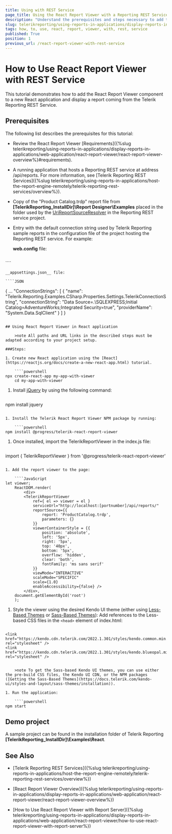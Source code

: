 ```yaml
---
title: Using with REST Service
page_title: Using the React Report Viewer with a Reporting REST Service 
description: "Understand the prerequisites and steps necessary to add the React Report Viewer component to a new React application. Learn how to display a report coming from a Telerik Reporting REST Service."
slug: telerikreporting/using-reports-in-applications/display-reports-in-applications/web-application/react-report-viewer/how-to-use-react-report-viewer-with-rest-service
tags: how, to, use, react, report, viewer, with, rest, service
published: True
position: 1
previous_url: /react-report-viewer-with-rest-service
---
```


# How to Use React Report Viewer with REST Service

This tutorial demonstrates how to add the React Report Viewer component to a new React application and display a report coming from the Telerik Reporting REST Service.

## Prerequisites

The following list describes the prerequisites for this tutorial:

* Review the React Report Viewer [Requirements]({%slug telerikreporting/using-reports-in-applications/display-reports-in-applications/web-application/react-report-viewer/react-report-viewer-overview%}#requirements).

* A running application that hosts a Reporting REST service at address /api/reports. For more information, see [Telerik Reporting REST Services]({%slug telerikreporting/using-reports-in-applications/host-the-report-engine-remotely/telerik-reporting-rest-services/overview%}).

* Copy of the "Product Catalog.trdp" report file from __[TelerikReporting_InstallDir]\Report Designer\Examples__ placed in the folder used by the  [UriReportSourceResolver](/reporting/api/Telerik.Reporting.Services.UriReportSourceResolver) in the Reporting REST service project.

* Entry with the default connection string used by Telerik Reporting sample reports in the configuration file of the project hosting the Reporting REST service. For example:

	__web.config__ file:

	````XML
<connectionStrings>
		<add name="Telerik.Reporting.Examples.CSharp.Properties.Settings.TelerikConnectionString"
					connectionString="Data Source=(local);Initial Catalog=AdventureWorks;Integrated Security=SSPI"
					providerName="System.Data.SqlClient" />
	</connectionStrings>
````

	__appsettings.json__ file:

	````JSON
{
		...
		"ConnectionStrings": [
			{
				"name": "Telerik.Reporting.Examples.CSharp.Properties.Settings.TelerikConnectionString",
				"connectionString": "Data Source=.\\SQLEXPRESS;Initial Catalog=AdventureWorks;Integrated Security=true",
				"providerName": "System.Data.SqlClient"
			}
		]
	}
````

## Using React Report Viewer in React application

	>note All paths and URL links in the described steps must be adapted according to your project setup.

###Steps:

1. Create new React application using the [React](https://reactjs.org/docs/create-a-new-react-app.html) tutorial.

	````powershell
npx create-react-app my-app-with-viewer
	cd my-app-with-viewer
````

1. Install [jQuery](https://www.npmjs.com/package/jquery) by using the following command:

	````powershell
npm install jquery
````

1. Install the Telerik React Report Viewer NPM package by running:

	````powershell
npm install @progress/telerik-react-report-viewer
````

1. Once installed, import the TelerikReportViewer in the index.js file:

	````JavaScript
import { TelerikReportViewer } from '@progress/telerik-react-report-viewer'
````

1. Add the report viewer to the page:

	````JavaScript
let viewer;
	ReactDOM.render(
		<div>
		<TelerikReportViewer
			ref={ el => viewer = el }
			serviceUrl="http://localhost:[portnumber]/api/reports/"
			reportSource={{
				report: 'ProductCatalog.trdp',
				parameters: {}
			}}
			viewerContainerStyle = {{
				position: 'absolute',
				left: '5px',
				right: '5px',
				top: '40px',
				bottom: '5px',
				overflow: 'hidden',
				clear: 'both',
				fontFamily: 'ms sans serif'
			}}
			viewMode="INTERACTIVE"
			scaleMode="SPECIFIC"
			scale={1.0}
			enableAccessibility={false} />
		</div>,
	document.getElementById('root')
	);
````

1. Style the viewer using the desired Kendo UI theme (еither using [Less-Based Themes](https://docs.telerik.com/kendo-ui/styles-and-layout/less-themes/overview) or [Sass-Based Themes](https://docs.telerik.com/kendo-ui/styles-and-layout/sass-themes/overview)): Add references to the Less-based CSS files in the `<head>` element of index.html:

	````HTML
<!-- The required Less-based styles -->
	<link href="https://kendo.cdn.telerik.com/2022.1.301/styles/kendo.common.min.css" rel="stylesheet" />
	<link href="https://kendo.cdn.telerik.com/2022.1.301/styles/kendo.blueopal.min.css" rel="stylesheet" />
````

	>note To get the Sass-based Kendo UI themes, you can use either the pre-build CSS files, the Kendo UI CDN, or the NPM packages ([Getting the Sass-Based Themes](https://docs.telerik.com/kendo-ui/styles-and-layout/sass-themes/installation)).

1. Run the application:

	````powershell
npm start
````

## Demo project

A sample project can be found in the installation folder of Telerik Reporting __[TelerikReporting_InstallDir]\Examples\React__. 

## See Also

* [Telerik Reporting REST Services]({%slug telerikreporting/using-reports-in-applications/host-the-report-engine-remotely/telerik-reporting-rest-services/overview%})

* [React Report Viewer Overview]({%slug telerikreporting/using-reports-in-applications/display-reports-in-applications/web-application/react-report-viewer/react-report-viewer-overview%})

* [How to Use React Report Viewer with Report Server]({%slug telerikreporting/using-reports-in-applications/display-reports-in-applications/web-application/react-report-viewer/how-to-use-react-report-viewer-with-report-server%})
